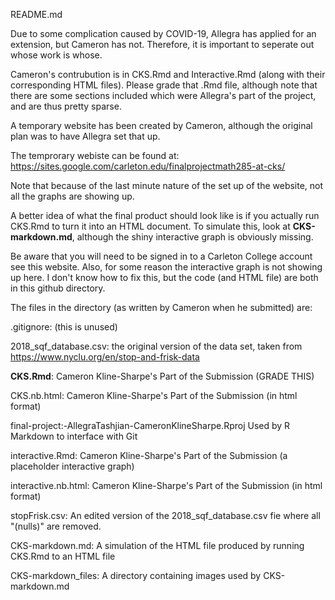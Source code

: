 README.md

Due to some complication caused by COVID-19, Allegra has applied for an extension, but Cameron has not. Therefore, it is important to seperate out whose work is whose.

Cameron's contrubution is in CKS.Rmd and Interactive.Rmd (along with their corresponding HTML files). Please grade
that .Rmd file, although note that there are some sections included which were Allegra's part of the project, and are
thus pretty sparse.

A temporary website has been created by Cameron, although the original plan was to have Allegra set that up.

The temprorary webiste can be found at: https://sites.google.com/carleton.edu/finalprojectmath285-at-cks/

Note that because of the last minute nature of the set up of the website, not all the graphs are showing up.

A better idea of what the final product should look like is if you actually run CKS.Rmd to turn it into an HTML
document. To simulate this, look at **CKS-markdown.md**, although the shiny interactive graph is obviously missing.

 Be aware that you will need to be signed in to a Carleton College account see this website.
  Also, for some reason the interactive graph is not showing up here. I don't know how to fix this, but the code
  (and HTML file) are both in this github directory.

The files in the directory (as written by Cameron when he submitted) are:

  .gitignore: (this is unused) 
  
  2018_sqf_database.csv: the original version of the data set, taken from https://www.nyclu.org/en/stop-and-frisk-data
  
  **CKS.Rmd**:	Cameron Kline-Sharpe's Part of the Submission (GRADE THIS)
  
  CKS.nb.html:	Cameron Kline-Sharpe's Part of the Submission (in html format)
  
  final-project:-AllegraTashjian-CameronKlineSharpe.Rproj	Used by R Markdown to interface with Git
  
  interactive.Rmd:	Cameron Kline-Sharpe's Part of the Submission	 (a placeholder interactive graph)
  
  interactive.nb.html:	Cameron Kline-Sharpe's Part of the Submission	(in html format)
  
  stopFrisk.csv: An edited version of the 2018_sqf_database.csv fie where all "(nulls)" are removed.
  
  CKS-markdown.md: A simulation of the HTML file produced by running CKS.Rmd to an HTML file
  
  CKS-markdown_files: A directory containing images used by CKS-markdown.md
  
